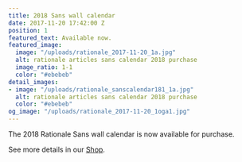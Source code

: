 ```yaml
---
title: 2018 Sans wall calendar
date: 2017-11-20 17:42:00 Z
position: 1
featured_text: Available now.
featured_image:
  image: "/uploads/rationale_2017-11-20_1a.jpg"
  alt: rationale articles sans calendar 2018 purchase
  image_ratio: 1-1
  color: "#ebebeb"
detail_images:
- image: "/uploads/rationale_sanscalendar181_1a.jpg"
  alt: rationale articles sans calendar 2018 purchase
  color: "#ebebeb"
og_image: "/uploads/rationale_2017-11-20_1oga1.jpg"
---
```


The 2018 Rationale Sans wall calendar is now available for purchase.

See more details in our [Shop](https://rationale-design.com/shop/).